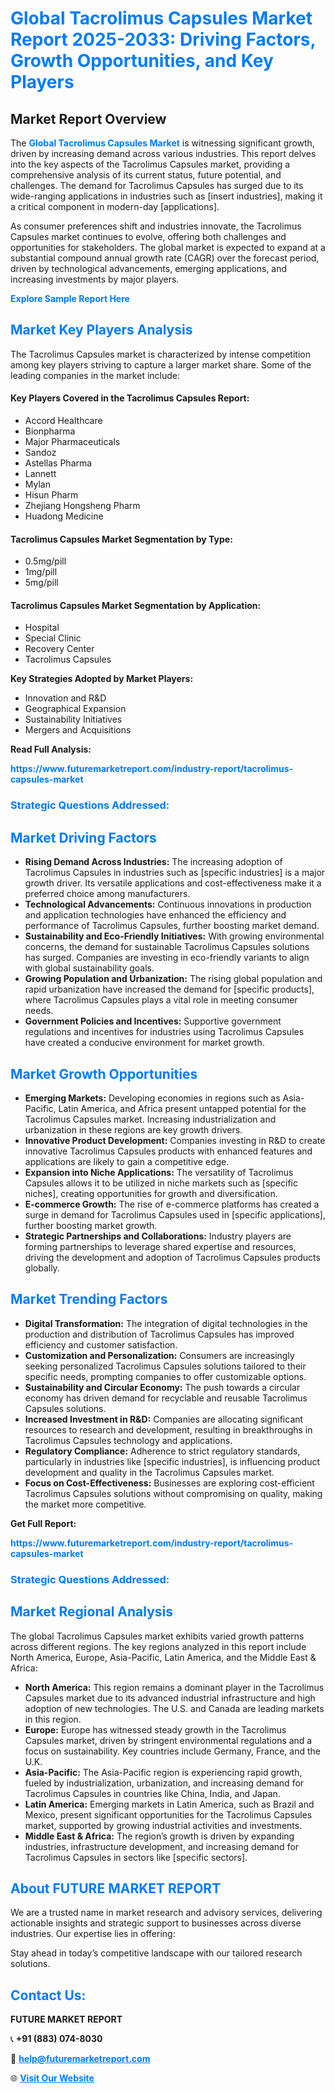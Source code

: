 <h1 style="color: #007BFF;">Global Tacrolimus Capsules Market Report 2025-2033: Driving Factors, Growth Opportunities, and Key Players</h1>

<section id="overview">
<h2>Market Report Overview</h2>
<p>The <a href="https://www.futuremarketreport.com/industry-report/tacrolimus-capsules-market" style="color: #007BFF; text-decoration: none;"><strong>Global Tacrolimus Capsules Market</strong></a> is witnessing significant growth, driven by increasing demand across various industries. This report delves into the key aspects of the Tacrolimus Capsules market, providing a comprehensive analysis of its current status, future potential, and challenges. The demand for Tacrolimus Capsules has surged due to its wide-ranging applications in industries such as [insert industries], making it a critical component in modern-day [applications].</p>
<p>As consumer preferences shift and industries innovate, the Tacrolimus Capsules market continues to evolve, offering both challenges and opportunities for stakeholders. The global market is expected to expand at a substantial compound annual growth rate (CAGR) over the forecast period, driven by technological advancements, emerging applications, and increasing investments by major players.</p>
</section>

<section id="overview">
<p><a href="https://www.futuremarketreport.com/request-sample/reportId=124064" style="color: #007BFF; text-decoration: none;"><strong>Explore Sample Report Here</strong></a></p>
</section>

<section id="key-players">
<h2 style="color: #007BFF;">Market Key Players Analysis</h2>
<p>The Tacrolimus Capsules market is characterized by intense competition among key players striving to capture a larger market share. Some of the leading companies in the market include:</p>
<h4>Key Players Covered in the Tacrolimus Capsules Report:</h4>
<ul><li>Accord Healthcare</li><li>Bionpharma</li><li>Major Pharmaceuticals</li><li>Sandoz</li><li>Astellas Pharma</li><li>Lannett</li><li>Mylan</li><li>Hisun Pharm</li><li>Zhejiang Hongsheng Pharm</li><li>Huadong Medicine</li></ul>
<h4>Tacrolimus Capsules Market Segmentation by Type:</h4>
<ul><li>0.5mg/pill</li><li>1mg/pill</li><li>5mg/pill</li></ul>

<h4>Tacrolimus Capsules Market Segmentation by Application:</h4>
<ul><li>Hospital</li><li>Special Clinic</li><li>Recovery Center</li><li>Tacrolimus Capsules</li></ul>
<p><strong>Key Strategies Adopted by Market Players:</strong></p>
<ul>
<li>Innovation and R&D</li>
<li>Geographical Expansion</li>
<li>Sustainability Initiatives</li>
<li>Mergers and Acquisitions</li>
</ul>
</section>

<section>
<p><strong>Read Full Analysis: </strong></p><a href="https://www.futuremarketreport.com/industry-report/tacrolimus-capsules-market" style="color: #007BFF; text-decoration: none;"><strong>https://www.futuremarketreport.com/industry-report/tacrolimus-capsules-market</strong></a>
<h3 style="color: #007BFF;">Strategic Questions Addressed:</h3>
</section>

<section id="driving-factors">
<h2 style="color: #007BFF;">Market Driving Factors</h2>
<ul>
<li><strong>Rising Demand Across Industries:</strong> The increasing adoption of Tacrolimus Capsules in industries such as [specific industries] is a major growth driver. Its versatile applications and cost-effectiveness make it a preferred choice among manufacturers.</li>
<li><strong>Technological Advancements:</strong> Continuous innovations in production and application technologies have enhanced the efficiency and performance of Tacrolimus Capsules, further boosting market demand.</li>
<li><strong>Sustainability and Eco-Friendly Initiatives:</strong> With growing environmental concerns, the demand for sustainable Tacrolimus Capsules solutions has surged. Companies are investing in eco-friendly variants to align with global sustainability goals.</li>
<li><strong>Growing Population and Urbanization:</strong> The rising global population and rapid urbanization have increased the demand for [specific products], where Tacrolimus Capsules plays a vital role in meeting consumer needs.</li>
<li><strong>Government Policies and Incentives:</strong> Supportive government regulations and incentives for industries using Tacrolimus Capsules have created a conducive environment for market growth.</li>
</ul>
</section>

<section id="growth-opportunities">
<h2 style="color: #007BFF;">Market Growth Opportunities</h2>
<ul>
<li><strong>Emerging Markets:</strong> Developing economies in regions such as Asia-Pacific, Latin America, and Africa present untapped potential for the Tacrolimus Capsules market. Increasing industrialization and urbanization in these regions are key growth drivers.</li>
<li><strong>Innovative Product Development:</strong> Companies investing in R&D to create innovative Tacrolimus Capsules products with enhanced features and applications are likely to gain a competitive edge.</li>
<li><strong>Expansion into Niche Applications:</strong> The versatility of Tacrolimus Capsules allows it to be utilized in niche markets such as [specific niches], creating opportunities for growth and diversification.</li>
<li><strong>E-commerce Growth:</strong> The rise of e-commerce platforms has created a surge in demand for Tacrolimus Capsules used in [specific applications], further boosting market growth.</li>
<li><strong>Strategic Partnerships and Collaborations:</strong> Industry players are forming partnerships to leverage shared expertise and resources, driving the development and adoption of Tacrolimus Capsules products globally.</li>
</ul>
</section>

<section id="trending-factors">
<h2 style="color: #007BFF;">Market Trending Factors</h2>
<ul>
<li><strong>Digital Transformation:</strong> The integration of digital technologies in the production and distribution of Tacrolimus Capsules has improved efficiency and customer satisfaction.</li>
<li><strong>Customization and Personalization:</strong> Consumers are increasingly seeking personalized Tacrolimus Capsules solutions tailored to their specific needs, prompting companies to offer customizable options.</li>
<li><strong>Sustainability and Circular Economy:</strong> The push towards a circular economy has driven demand for recyclable and reusable Tacrolimus Capsules solutions.</li>
<li><strong>Increased Investment in R&D:</strong> Companies are allocating significant resources to research and development, resulting in breakthroughs in Tacrolimus Capsules technology and applications.</li>
<li><strong>Regulatory Compliance:</strong> Adherence to strict regulatory standards, particularly in industries like [specific industries], is influencing product development and quality in the Tacrolimus Capsules market.</li>
<li><strong>Focus on Cost-Effectiveness:</strong> Businesses are exploring cost-efficient Tacrolimus Capsules solutions without compromising on quality, making the market more competitive.</li>
</ul>
</section>

<section>
<p><strong>Get Full Report: </strong></p><a href="https://www.futuremarketreport.com/industry-report/tacrolimus-capsules-market" style="color: #007BFF; text-decoration: none;"><strong>https://www.futuremarketreport.com/industry-report/tacrolimus-capsules-market</strong></a>
<h3 style="color: #007BFF;">Strategic Questions Addressed:</h3>
</section>


<section id="regional-analysis">
<h2 style="color: #007BFF;">Market Regional Analysis</h2>
<p>The global Tacrolimus Capsules market exhibits varied growth patterns across different regions. The key regions analyzed in this report include North America, Europe, Asia-Pacific, Latin America, and the Middle East & Africa:</p>
<ul>
<li><strong>North America:</strong> This region remains a dominant player in the Tacrolimus Capsules market due to its advanced industrial infrastructure and high adoption of new technologies. The U.S. and Canada are leading markets in this region.</li>
<li><strong>Europe:</strong> Europe has witnessed steady growth in the Tacrolimus Capsules market, driven by stringent environmental regulations and a focus on sustainability. Key countries include Germany, France, and the U.K.</li>
<li><strong>Asia-Pacific:</strong> The Asia-Pacific region is experiencing rapid growth, fueled by industrialization, urbanization, and increasing demand for Tacrolimus Capsules in countries like China, India, and Japan.</li>
<li><strong>Latin America:</strong> Emerging markets in Latin America, such as Brazil and Mexico, present significant opportunities for the Tacrolimus Capsules market, supported by growing industrial activities and investments.</li>
<li><strong>Middle East & Africa:</strong> The region’s growth is driven by expanding industries, infrastructure development, and increasing demand for Tacrolimus Capsules in sectors like [specific sectors].</li>
</ul>
</section>

<footer>
<h2 style="color: #007BFF;">About FUTURE MARKET REPORT</h2>
<p>We are a trusted name in market research and advisory services, delivering actionable insights and strategic support to businesses across diverse industries. Our expertise lies in offering:</p>

<p>Stay ahead in today’s competitive landscape with our tailored research solutions.</p>

<h2 style="color: #007BFF;">Contact Us:</h2>
<p><strong>FUTURE MARKET REPORT</strong></p>
<p>📞 <strong>+91 (883) 074-8030</strong></p>
<p>📧 <strong><a href="mailto:help@futuremarketreport.com" style="color: #007BFF;">help@futuremarketreport.com</a></strong></p>
<p>🌐 <strong><a href="https://www.futuremarketreport.com/" style="color: #007BFF;">Visit Our Website</a></strong></p>
</footer>